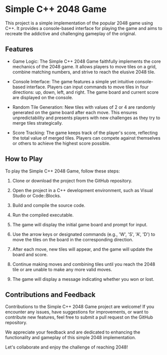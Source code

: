 # Simple C++ 2048 Game

This project is a simple implementation of the popular 2048 game using C++. It provides a console-based interface for playing the game and aims to recreate the addictive and challenging gameplay of the original.

## Features

- Game Logic: The Simple C++ 2048 Game faithfully implements the core mechanics of the 2048 game. It allows players to move tiles on a grid, combine matching numbers, and strive to reach the elusive 2048 tile.

- Console Interface: The game features a simple yet intuitive console-based interface. Players can input commands to move tiles in four directions: up, down, left, and right. The game board and current score are displayed on the console.

- Random Tile Generation: New tiles with values of 2 or 4 are randomly generated on the game board after each move. This ensures unpredictability and presents players with new challenges as they try to merge tiles strategically.

- Score Tracking: The game keeps track of the player's score, reflecting the total value of merged tiles. Players can compete against themselves or others to achieve the highest score possible.

## How to Play

To play the Simple C++ 2048 Game, follow these steps:

1. Clone or download the project from the GitHub repository.

2. Open the project in a C++ development environment, such as Visual Studio or Code::Blocks.

3. Build and compile the source code.

4. Run the compiled executable.

5. The game will display the initial game board and prompt for input.

6. Use the arrow keys or designated commands (e.g., 'W', 'S', 'A', 'D') to move the tiles on the board in the corresponding direction.

7. After each move, new tiles will appear, and the game will update the board and score.

8. Continue making moves and combining tiles until you reach the 2048 tile or are unable to make any more valid moves.

9. The game will display a message indicating whether you won or lost.

## Contributions and Feedback

Contributions to the Simple C++ 2048 Game project are welcome! If you encounter any issues, have suggestions for improvements, or want to contribute new features, feel free to submit a pull request on the GitHub repository.

We appreciate your feedback and are dedicated to enhancing the functionality and gameplay of this simple 2048 implementation.

Let's collaborate and enjoy the challenge of reaching 2048!

